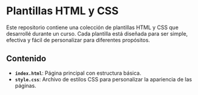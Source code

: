 # Plantillas HTML y CSS

Este repositorio contiene una colección de plantillas HTML y CSS que desarrollé durante un curso. Cada plantilla está diseñada para ser simple, efectiva y fácil de personalizar para diferentes propósitos.

## Contenido

- **`index.html`**: Página principal con estructura básica.
- **`style.css`**: Archivo de estilos CSS para personalizar la apariencia de las páginas.

